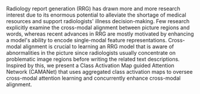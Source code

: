 Radiology report generation (RRG) has drawn more and more research interest due to its enormous potential to alleviate the shortage of medical resources and support radiologists' illness decision-making. Few research explicitly examine the cross-modal alignment between picture regions and words, whereas recent advances in RRG are mostly motivated by enhancing a model's ability to encode single-modal feature representations. Cross-modal alignment is crucial to learning an RRG model that is aware of abnormalities in the picture since radiologists usually concentrate on problematic image regions before writing the related text descriptions. Inspired by this, we present a Class Activation Map guided Attention Network (CAMANet) that uses aggregated class activation maps to oversee cross-modal attention learning and concurrently enhance cross-modal alignment.
